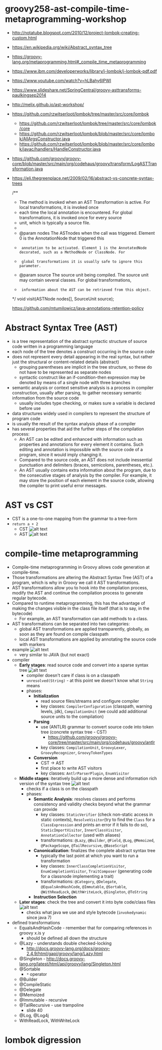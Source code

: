 # groovy258-ast-compile-time-metaprogramming-workshop

* http://notatube.blogspot.com/2010/12/project-lombok-creating-custom.html
* https://en.wikipedia.org/wiki/Abstract_syntax_tree
* https://groovy-lang.org/metaprogramming.html#_compile_time_metaprogramming
* https://www.ibm.com/developerworks/library/j-lombok/j-lombok-pdf.pdf
* https://www.youtube.com/watch?v=hLBahy6lPWI
* https://www.slideshare.net/SpringCentral/groovy-asttransforms-paulkingsep2014
* http://melix.github.io/ast-workshop/
* https://github.com/rzwitserloot/lombok/tree/master/src/core/lombok
    * https://github.com/rzwitserloot/lombok/tree/master/src/core/lombok/core
    * https://github.com/rzwitserloot/lombok/blob/master/src/core/lombok/AllArgsConstructor.java
    * https://github.com/rzwitserloot/lombok/blob/master/src/core/lombok/javac/handlers/HandleConstructor.java
* https://github.com/groovy/groovy-core/blob/master/src/main/org/codehaus/groovy/transform/LogASTTransformation.java
* https://eli.thegreenplace.net/2009/02/16/abstract-vs-concrete-syntax-trees

    /**
     * The method is invoked when an AST Transformation is active. For local transformations, it is invoked once
     * each time the local annotation is encountered. For global transformations, it is invoked once for every source
     * unit, which is typically a source file.
     *
     * @param nodes The ASTnodes when the call was triggered. Element 0 is the AnnotationNode that triggered this
     *      annotation to be activated. Element 1 is the AnnotatedNode decorated, such as a MethodNode or ClassNode. For
     *      global transformations it is usually safe to ignore this parameter.
     * @param source The source unit being compiled. The source unit may contain several classes. For global transformations,
     *      information about the AST can be retrieved from this object. 
     */
    void visit(ASTNode nodes[], SourceUnit source);
    
    https://github.com/mtumilowicz/java-annotations-retention-policy
# Abstract Syntax Tree (AST) 
* is a tree representation of the abstract syntactic structure of source code written in a programming language
* each node of the tree denotes a construct occurring in the source code
* does not represent every detail appearing in the real syntax, but rather just the structural or content-related 
details (abstract)
    * grouping parentheses are implicit in the tree structure, so these do not have to be represented as 
    separate nodes
    * syntactic construct like an if-condition-then expression may be denoted by means of a single node with 
    three branches
* semantic analysis or context sensitive analysis is a process in compiler construction, usually after parsing, to 
    gather necessary semantic information from the source code
    * usually includes type checking, or makes sure a variable is declared before use
* data structures widely used in compilers to represent the structure of program code
* is usually the result of the syntax analysis phase of a compiler
* has several properties that aid the further steps of the compilation process:
    * An AST can be edited and enhanced with information such as properties and annotations for every element it 
    contains. Such editing and annotation is impossible with the source code of a program, since it would imply 
    changing it.
    * Compared to the source code, an AST does not include inessential punctuation and delimiters (braces, semicolons, 
    parentheses, etc.).
    * An AST usually contains extra information about the program, due to the consecutive stages of analysis by the 
    compiler. For example, it may store the position of each element in the source code, allowing the compiler to print 
    useful error messages.
    
# AST vs CST
* CST is a one-to-one mapping from the grammar to a tree-form
* `return a + 2`
    * CST
        ![alt text](img/cst.png)
    * AST
        ![alt text](img/ast.png)

# compile-time metaprogramming
* Compile-time metaprogramming in Groovy allows code generation at compile-time.
* Those transformations are altering the Abstract Syntax Tree (AST) of a program, which is why in Groovy we call it 
AST transformations. 
* AST transformations allow you to hook into the compilation process, modify the AST and 
continue the compilation process to generate regular bytecode.
* Compared to runtime metaprogramming, this has the advantage of making the changes visible in the class file itself 
(that is to say, in the bytecode)
    * For example, an AST transformation can add methods to a class.
* AST transformations can be separated into two categories:
    * global AST transformations are applied transparently, globally, as soon as they are found on compile classpath
    * local AST transformations are applied by annotating the source code with markers
* example
![alt text](img/groovy-ast-bytecode.png)
    * very similar to JAVA (but not exact)
* compiler
    * **Early stages**: read source code and convert into a sparse syntax tree
        ![alt text](img/early-stages.png)
        * compiler doesn't care if class is on a classpath
        * `unresolved(String)` - at this point we doesn't know what `String` means
        * phases:
            * **Initialization**
                * read source files/streams and configure compiler
                * key classes: `CompilerConfiguration` (classpath, warning levels, jdk), `CompilationUnit` (we could 
                add additional source units to the compilation)
            * **Parsing**
                * use (ANTLR) grammar to convert source code into token tree (concrete syntax tree - CST)
                    * https://github.com/groovy/groovy-core/tree/master/src/main/org/codehaus/groovy/antlr
                * key classes: `CompilationUnit`, `GroovyLexer`, `GroovyRecognizer`, `GroovyTokenTypes`
            * **Conversion**
                * CST -> AST
                * first place to write AST visitors
                * key classes: `AntlrParserPlugin`, `EnumVisitor`
    * **Middle stages**: iteratively build up a more dense and information rich version of the syntax tree
        ![alt text](img/middle-stages.png)
        * checks if a class is on the classpath
        * phases:
            * **Semantic Analysis**: resolves classes and performs consistency and validity checks beyond what the 
            grammar can provide
                * key classes: `StaticVerifier` (check non-static access in static contexts), `ResolveVisitor`(try to 
                find the `Class` for a `ClassExpression` and prints an error if it fails to do so), 
                `StaticImportVisitor`, `InnerClassVisitor`, `AnnotationCollector` (used with aliases)
                * transformations: `@Lazy`, `@Builder`, `@Field`, `@Log`, `@Memoized`, `@PackageScope`, 
                `@TailRecursive`, `@BaseScript`
            * **Canonicalization**: finalizes the complete abstract syntax tree
                * typically the last point at which you want to run a transformation
                * key classes: `InnerClassCompletionVisitor`, `EnumCompletionVisitor`, `TraitComposer` (generating code 
                for a classnode implementing a trait)
                * transformations: `@Category`, `@Delegate`, `@EqualsAndHashCode`, `@Immutable`, `@Sortable`, 
                `@WithReadLock`, `@WithWriteLock`, `@Singleton`, `@ToString`
            * **Instruction Selection**
    * **Later stages**: check the tree and convert it into byte code/class files
        ![alt text](img/later-stages.png)
        * checks what java we use and style bytecode (`invokedynamic` since java 7)
* defined transformations
    * EqualsAndHashCode - remember that for comparing references in groovy x.is y
        * should be defined all down the structure
    * @Lazy - understands double checked-locking
        * http://docs.groovy-lang.org/docs/groovy-2.4.9/html/gapi/groovy/lang/Lazy.html
    * @Singleton - http://docs.groovy-lang.org/latest/html/api/groovy/lang/Singleton.html
    * @Sortable
        * `*` operator
    * @Builder
    * @CompileStatic
    * @Delegate
    * @Memoized
    * @Immutable - recursive
    * @TailRecursive - use trampoline
        * slide 40
    * @Log, @Log4j
    * WithReadLock, WithWriteLock
# lombok digression